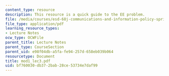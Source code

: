 ```yaml
---
content_type: resource
description: This resource is a quick guide to the EE problem.
file: /media/courses/esd-68j-communications-and-information-policy-spring-2006/bf760030db372bab28ce53734e7daf99_mod1_lec3.pdf
file_type: application/pdf
learning_resource_types:
- Lecture Notes
ocw_type: OCWFile
parent_title: Lecture Notes
parent_type: CourseSection
parent_uid: e98f04db-a5fa-fe94-257d-658eb039b064
resourcetype: Document
title: mod1_lec3.pdf
uid: bf760030-db37-2bab-28ce-53734e7daf99
---
```

